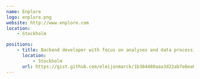 ```yaml
---
name: Enplore
logo: enplore.png
website: http://www.enplore.com
location:
    - Stockholm

positions:
    - title: Backend developer with focus on analyses and data processing
      location:
          - Stockholm
      url: https://gist.github.com/eleijonmarck/1b384480aaa3d22ab7e6ea036d297d10
---
```

